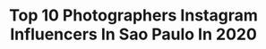 ---
title: Top 10 Photographers Instagram Influencers In Sao Paulo In 2020
description: >-
  Find top photographers Instagram influencers in Sao Paulo in 2020. Most popular hashtags: #ic #ourplanetdaily #loves #saopaulo.
platform: Instagram
profiles:
  - username: "rhaiffe"
    fullname: >-
      Rhaiffe Ortiz
    location: "Brazil"
    followers: 79365
    engagement: 282
    commentsToLikes: 0.036406
    avatar: "https://scontent-lhr8-1.cdninstagram.com/v/t51.2885-19/s320x320/92018192_509976539671423_1169677456223764480_n.jpg?_nc_ht=scontent-lhr8-1.cdninstagram.com&_nc_ohc=I3CowNbQST4AX9fNSTi&oh=b632570e8171212326c251459e20e5f2&oe=5EBA0127"
    verified: false
    hashtags: "#thassiainmotion, #tncouture, #skazitakesafrica, #tbt"
  - username: "nuquarto36"
    fullname: >-
      Caco Meira
    location: "Brazil"
    followers: 29533
    engagement: 791
    commentsToLikes: 0.009589
    avatar: "https://scontent-lhr8-1.cdninstagram.com/v/t51.2885-19/s320x320/67786487_2277459422565838_9017057961326936064_n.jpg?_nc_ht=scontent-lhr8-1.cdninstagram.com&_nc_ohc=Q57_4a3PlncAX8NFMw_&oh=5a1429eba70fb13e59f2b6793adaea4a&oe=5EBB18E5"
    verified: false
    hashtags: "#tbt"
  - username: "the.lonely.project"
    fullname: >-
      The Lonely Project
    location: "Brazil"
    followers: 23434
    engagement: 536
    commentsToLikes: 0.024102
    avatar: "https://scontent-lhr8-1.cdninstagram.com/v/t51.2885-19/s320x320/78873445_974569472929906_8678697074788663296_n.jpg?_nc_ht=scontent-lhr8-1.cdninstagram.com&_nc_ohc=aW1EXZB8x8oAX8a7amG&oh=309f767084cbcf4974af25c19af9153c&oe=5EBBE9AC"
    verified: false
    hashtags: "#santacatarina, #floripa"
  - username: "stephansolon"
    fullname: >-
      Stephan Solon
    location: "Brazil"
    followers: 2535
    engagement: 1329
    commentsToLikes: 0.093475
    avatar: "https://scontent-lht6-1.cdninstagram.com/v/t51.2885-19/s320x320/13259607_1714152955539081_122194095_a.jpg?_nc_ht=scontent-lht6-1.cdninstagram.com&_nc_ohc=qwzO6DOQ7hAAX_iCCln&oh=b1f208bd3c4fb26308ad630ed1d07006&oe=5EBD17FD"
    verified: false
    hashtags: "#shawnmendes, #zfestival2018, #wildlifephotography, #turtle"
  - username: "luan_assis"
    fullname: >-
      Luan Assis
    location: "Brazil"
    followers: 55075
    engagement: 1011
    commentsToLikes: 0.021902
    avatar: "https://scontent-lhr8-1.cdninstagram.com/v/t51.2885-19/s320x320/24253785_1753468321622892_3881923263261048832_n.jpg?_nc_ht=scontent-lhr8-1.cdninstagram.com&_nc_ohc=rY7D4EHCNiAAX-4oZ-G&oh=6e243de000795f4e27d2da4023da6fc7&oe=5EBA9C6B"
    verified: false
    hashtags: "#ccxp19"
  - username: "brazzafoto"
    fullname: >-
      m a t h e u s  🌟  b r a z z a
    location: "Brazil"
    followers: 2188
    engagement: 1193
    commentsToLikes: 0.241515
    avatar: "https://scontent-ams4-1.cdninstagram.com/v/t51.2885-19/s320x320/90429114_139015907540213_7672559582215929856_n.jpg?_nc_ht=scontent-ams4-1.cdninstagram.com&_nc_ohc=hCsDulyE36AAX_oRnKT&oh=bed7374fc56c4ec7fcd21ab6679fe7da&oe=5EBAC22B"
    verified: false
    hashtags: "#nowherediary, #dazedandconfused, #cinematic, #frames"
  - username: "marcelommm"
    fullname: >-
      Marcelo Machado de Melo
    location: "Brazil"
    followers: 3343
    engagement: 1345
    commentsToLikes: 0.042873
    avatar: "https://scontent-ams4-1.cdninstagram.com/v/t51.2885-19/s320x320/91032181_801693473671557_7820407951570501632_n.jpg?_nc_ht=scontent-ams4-1.cdninstagram.com&_nc_ohc=cdIZdCYRdKIAX-oHGwC&oh=751c1ca1890f5b133ae2acc6e3207570&oe=5EB80835"
    verified: false
    hashtags: "#emptyquarter, #montevideo, #nomerompanloshuevos, #saudi"
  - username: "diegoaresph"
    fullname: >-
      ＤＩＥＧＯ ＡＲＥＳ
    location: "Brazil"
    followers: 9437
    engagement: 374
    commentsToLikes: 0.027480
    avatar: "https://scontent-ams4-1.cdninstagram.com/v/t51.2885-19/s320x320/89056015_243853909947585_1872830565414076416_n.jpg?_nc_ht=scontent-ams4-1.cdninstagram.com&_nc_ohc=DAvLr5SIqvgAX-iaIJr&oh=2e9a27f8f727175f4194189dbccb52c1&oe=5EAAD63E"
    verified: false
    hashtags: "#portraitphotography, #pregnant, #shooting, #modeling"
  - username: "hudsonrennan"
    fullname: >-
      Hudson Rennan
    location: "Brazil"
    followers: 43827
    engagement: 224
    commentsToLikes: 0.047707
    avatar: "https://scontent-lhr8-1.cdninstagram.com/v/t51.2885-19/s320x320/62268821_365055424366414_5254472653602816000_n.jpg?_nc_ht=scontent-lhr8-1.cdninstagram.com&_nc_ohc=99t7VHLIG94AX_nRFJW&oh=b6f81f9e0c806e92a9519067551e433a&oe=5EBA9DB2"
    verified: false
    hashtags: "#nycmemories"
  - username: "matheusbribeiro"
    fullname: >-
      matheusbribeiro
    location: "Brazil"
    followers: 13616
    engagement: 673
    commentsToLikes: 0.122482
    avatar: "https://scontent-amt2-1.cdninstagram.com/v/t51.2885-19/s320x320/31781586_2495683987124068_7126261715217416192_n.jpg?_nc_ht=scontent-amt2-1.cdninstagram.com&_nc_ohc=Jwd389BmRtUAX8f-Sds&oh=7770522ad5dc61799f5b09cde26f7b5d&oe=5EB8C537"
    verified: false
    hashtags: "#road, #turismo, #mundo, #beautifuldestination"
---